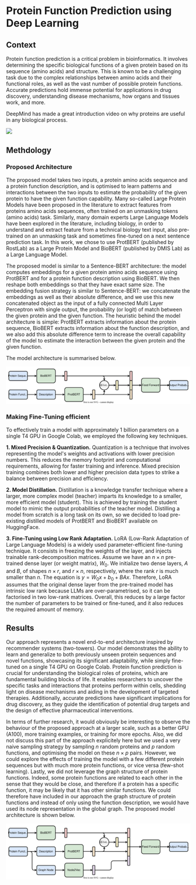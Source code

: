 # Protein Function Prediction using Deep Learning

## Context
Protein function prediction is a critical problem in bioinformatics. It involves determining the specific biological functions of a given protein based on its sequence (amino acids) and structure. This is known to be a challenging task due to the complex relationships between amino acids and their functional roles, as well as the vast number of possible protein functions. Accurate predictions hold immense potential for applications in drug discovery, understanding disease mechanisms, how organs and tissues work, and more.

DeepMind has made a great introduction video on why proteins are useful in any biological process.

[![](http://img.youtube.com/vi/KpedmJdrTpY/mqdefault.jpg)](http://www.youtube.com/watch?feature=player_embedded&v=KpedmJdrTpY)

## Methdology

### Proposed Architecture
The proposed model takes two inputs, a protein amino acids sequence and a protein function description, and is optimised to learn patterns and interactions between the two inputs to estimate the probability of the given protein to have the given function capability. Many so-called Large Protein Models have been proposed in the literature to extract features from proteins amino acids sequences, often trained on an unmasking tokens (amino acids) task. Similarly, many domain experts Large Language Models have been explored in the literature, including biology, in order to understand and extract feature from a technical biology text input, also pre-trained on an unmasking task and sometimes fine-tuned on a next sentence prediction task. In this work, we chose to use ProtBERT (published by RostLab) as a Large Protein Model and BioBERT (published by DMIS Lab) as a Large Language Model. 

The proposed model is similar to a Sentence-BERT architecture: the model computes embeddings for a given protein amino acids sequence using ProtBERT and for a protein function description using BioBERT. We then reshape both embeddings so that they have exact same size. The embedding fusion strategy is similar to Sentence-BERT: we concatenate the embeddings as well as their absolute difference, and we use this new concatenated object as the input of a fully connected Multi Layer Perceptron with single output, the probability (or logit) of match between the given protein and the given function. The heuristic behind the model architecture is simple: ProtBERT extracts information about the protein sequence, BioBERT extracts information about the function description, and we also add this absolute difference term to increase the overall capability of the model to estimate the interaction between the given protein and the given function. 

The model architecture is summarised below.

<p align="center">
    <img src="https://github.com/vkhamesi/proteins/blob/main/img/architecture1.svg" alt>
</p>

### Making Fine-Tuning efficient
To effectively train a model with approximately 1 billion parameters on a single T4 GPU in Google Colab, we employed the following key techniques.

**1. Mixed Precision & Quantization.**
Quantization is a technique that involves representing the model's weights and activations with lower precision numbers. This reduces the memory footprint and computational requirements, allowing for faster training and inference. Mixed precision training combines both lower and higher precision data types to strike a balance between precision and efficiency. 

**2. Model Distillation.**
Distillation is a knowledge transfer technique where a larger, more complex model (teacher) imparts its knowledge to a smaller, more efficient model (student). This is achieved by training the student model to mimic the output probabilities of the teacher model. Distilling a model from scratch is a long task on its own, so we decided to load pre-existing distilled models of ProtBERT and BioBERT available on HuggingFace.

**3. Fine-Tuning using Low Rank Adaptation.**
LoRA (Low-Rank Adaptation of Large Language Models) is a widely used parameter-efficient fine-tuning technique. It consists in freezing the weights of the layer, and injects trainable rank-decomposition matrices. Assume we have an $n \times n$ pre-trained dense layer (or weight matrix), $W_0$. We initialize two dense layers, $A$ and $B$, of shapes $n \times r$, and $r \times n$, respectively, where the rank $r$ is much smaller than $n$. The equation is $y = W_0 x + b_0 + B A x$. Therefore, LoRA assumes that the original dense layer from the pre-trained model has intrinsic low rank because LLMs are over-parametrised, so it can be factorised in two low-rank matrices. Overall, this reduces by a large factor the number of parameters to be trained or fine-tuned, and it also reduces the required amount of memory.

## Results
Our approach represents a novel end-to-end architecture inspired by recommender systems (two-towers). Our model demonstrates the ability to learn and generalize to both previously unseen protein sequences and novel functions, showcasing its significant adaptability, while simply fine-tuned on a single T4 GPU on Google Colab. Protein function prediction is crucial for understanding the biological roles of proteins, which are fundamental building blocks of life. It enables researchers to uncover the specific tasks and interactions that proteins perform within cells, shedding light on disease mechanisms and aiding in the development of targeted therapies. Additionally, accurate predictions have significant implications for drug discovery, as they guide the identification of potential drug targets and the design of effective pharmaceutical interventions.

In terms of further research, it would obviously be interesting to observe the behaviour of the proposed approach at a larger scale, such as a better GPU (A100), more training examples, or training for more epochs. Also, we did not discuss this part of the approach explicitely here but we used a very naive sampling strategy by sampling $n$ random proteins and $p$ random functions, and optimising the model on these $n \times p$ pairs. However, we could explore the effects of training the model with a few different protein sequences but with much more protein functions, or vice versa (few-shot learning). Lastly, we did not leverage the graph structure of protein functions. Indeed, some protein functions are related to each other in the sense that they would be close, and therefore if a protein has a specific function, it may be likely that it has other similar functions. We could therefore have included in our approach the graph structure of protein functions and instead of only using the function description, we would have used its node representation in the global graph. The proposed model architecture is shown below.

<p align="center">
    <img src="https://github.com/vkhamesi/proteins/blob/main/img/architecture2.svg" alt>
</p>
